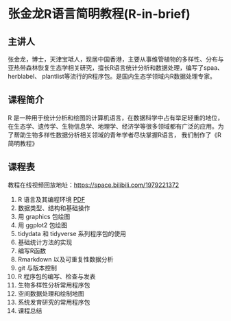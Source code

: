 # 张金龙R语言简明教程(R-in-brief)

## 主讲人
张金龙，博士，天津宝坻人，现居中国香港，主要从事维管植物的多样性、分布与亚热带森林恢复生态学相关研究，擅长R语言统计分析和数据处理，编写了spaa、herblabel、 plantlist等流行的R程序包。是国内生态学领域内R数据处理专家。

## 课程简介
R 是一种用于统计分析和绘图的计算机语言，在数据科学中占有举足轻重的地位，在生态学、遗传学、生物信息学、地理学、经济学等很多领域都有广泛的应用。为了帮助生物多样性数据分析相关领域的青年学者尽快掌握R语言， 我们制作了《R简明教程》

## 课程表

教程在线视频回放地址：https://space.bilibili.com/1979221372 

01.  R 语言及其编程环境  [PDF](https://gitee.com/Hello-BD/R-in-brief/raw/main/01_R_intro_and_programming_tools.pdf)
02.  数据类型、结构和基础操作  
03.  用 graphics 包绘图  
04.  用 ggplot2 包绘图  
05.  tidydata 和 tidyverse 系列程序包的使用  
06.  基础统计方法的实现  
07.  编写R函数  
08.  Rmarkdown 以及可重复性数据分析  
09.  git 与版本控制  
10.  R 程序包的编写、检查与发表  
11.  生物多样性分析常用程序包  
12.  空间数据处理和绘制地图  
13.  系统发育研究的常用程序包  
14.  课程总结  
